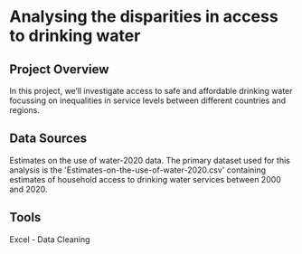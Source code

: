 # Analysing the disparities in access to drinking water

## Project Overview
 In this project, we’ll investigate access to safe and affordable drinking water focussing on inequalities in service levels between different countries and regions.
 
## Data Sources
Estimates on the use of water-2020 data. The primary dataset used for this analysis is the 'Estimates-on-the-use-of-water-2020.csv' containing estimates of household access to drinking water services between 2000 and 2020.

## Tools
Excel - Data Cleaning 
